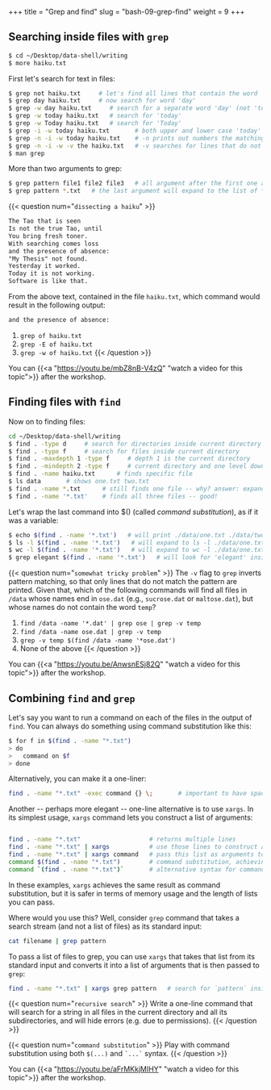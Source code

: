+++
title = "Grep and find"
slug = "bash-09-grep-find"
weight = 9
+++

## Searching inside files with `grep`

```sh
$ cd ~/Desktop/data-shell/writing
$ more haiku.txt
```

First let's search for text in files:

```sh
$ grep not haiku.txt     # let's find all lines that contain the word 'not'
$ grep day haiku.txt     # now search for word 'day'
$ grep -w day haiku.txt     # search for a separate word 'day' (not 'today', etc.)
$ grep -w today haiku.txt   # search for 'today'
$ grep -w Today haiku.txt   # search for 'Today'
$ grep -i -w today haiku.txt       # both upper and lower case 'today'
$ grep -n -i -w today haiku.txt    # -n prints out numbers the matching lines
$ grep -n -i -w -v the haiku.txt   # -v searches for lines that do not contain 'the'
$ man grep
```

More than two arguments to grep:

```sh
$ grep pattern file1 file2 file3   # all argument after the first one are assumed to be filenames
$ grep pattern *.txt   # the last argument will expand to the list of *.txt files
```




{{< question num="`dissecting a haiku`" >}}
```txt
The Tao that is seen
Is not the true Tao, until
You bring fresh toner.
With searching comes loss
and the presence of absence:
"My Thesis" not found.
Yesterday it worked.
Today it is not working.
Software is like that.
```
From the above text, contained in the file `haiku.txt`, which command would result in the following output:
```txt
and the presence of absence:
```
1. `grep of haiku.txt`
2. `grep -E of haiku.txt`
3. `grep -w of haiku.txt`
{{< /question >}}





<!-- 09-grep.mkv -->
<!-- {{< yt mbZ8nB-V4zQ 63 >}} -->
You can {{<a "https://youtu.be/mbZ8nB-V4zQ" "watch a video for this topic">}} after the workshop.





## Finding files with `find`

Now on to finding files:

```sh
cd ~/Desktop/data-shell/writing
$ find . -type d     # search for directories inside current directory
$ find . -type f     # search for files inside current directory
$ find . -maxdepth 1 -type f     # depth 1 is the current directory
$ find . -mindepth 2 -type f     # current directory and one level down
$ find . -name haiku.txt      # finds specific file
$ ls data       # shows one.txt two.txt
$ find . -name *.txt      # still finds one file -- why? answer: expands *.txt to haiku.txt
$ find . -name '*.txt'    # finds all three files -- good!
```

Let's wrap the last command into $() (called *command substitution*), as if it was a variable:

```sh
$ echo $(find . -name '*.txt')   # will print ./data/one.txt ./data/two.txt ./haiku.txt
$ ls -l $(find . -name '*.txt')   # will expand to ls -l ./data/one.txt ./data/two.txt ./haiku.txt
$ wc -l $(find . -name '*.txt')   # will expand to wc -l ./data/one.txt ./data/two.txt ./haiku.txt
$ grep elegant $(find . -name '*.txt')   # will look for 'elegant' inside all *.txt files
```




{{< question num="`somewhat tricky problem`" >}}
The `-v` flag to `grep` inverts pattern matching, so that only lines that do not match the pattern are printed. Given
that, which of the following commands will find all files in `/data` whose names end in `ose.dat` (e.g., `sucrose.dat`
or `maltose.dat`), but whose names do not contain the word `temp`?
1. `find /data -name '*.dat' | grep ose | grep -v temp`
2. `find /data -name ose.dat | grep -v temp`
3. `grep -v temp $(find /data -name '*ose.dat')`
4. None of the above
{{< /question >}}






<!-- 09-find.mkv -->
<!-- {{< yt AnwsnESj82Q 63 >}} -->
You can {{<a "https://youtu.be/AnwsnESj82Q" "watch a video for this topic">}} after the workshop.






## Combining `find` and `grep`
<!-- ## Running a command on the results of `find` -->

Let's say you want to run a command on each of the files in the output of `find`. You can always do something
using command substitution like this:

```sh
$ for f in $(find . -name "*.txt")
> do
>   command on $f
> done
```

Alternatively, you can make it a one-liner:

```sh
find . -name "*.txt" -exec command {} \;       # important to have spaces
```

Another -- perhaps more elegant -- one-line alternative is to use `xargs`. In its simplest usage, `xargs`
command lets you construct a list of arguments:

```sh

find . -name "*.txt"                   # returns multiple lines
find . -name "*.txt" | xargs           # use those lines to construct a list
find . -name "*.txt" | xargs command   # pass this list as arguments to `command`
command $(find . -name "*.txt")        # command substitution, achieving the same result (this is riskier!)
command `(find . -name "*.txt")`       # alternative syntax for command substitution
```

In these examples, `xargs` achieves the same result as command substitution, but it is safer in terms of
memory usage and the length of lists you can pass.

Where would you use this? Well, consider `grep` command that takes a search stream (and not a list of files)
as its standard input:

```sh
cat filename | grep pattern
```

To pass a list of files to grep, you can use `xargs` that takes that list from its standard input and converts
it into a list of arguments that is then passed to `grep`:

```sh
find . -name "*.txt" | xargs grep pattern   # search for `pattern` inside all those files (`grep` does not take a list of files as standard input)
```

{{< question num="`recursive search`" >}}
Write a one-line command that will search for a string in all files in the current directory and all its subdirectories,
and will hide errors (e.g. due to permissions).
{{< /question >}}

{{< question num="`command substitution`" >}}
Play with command substitution using both `$(...)` and ``` `...` ``` syntax.
{{< /question >}}

<!-- 09-findgrep.mkv -->
<!-- {{< yt aFrMKkjMIHY 63 >}} -->
You can {{<a "https://youtu.be/aFrMKkjMIHY" "watch a video for this topic">}} after the workshop.
